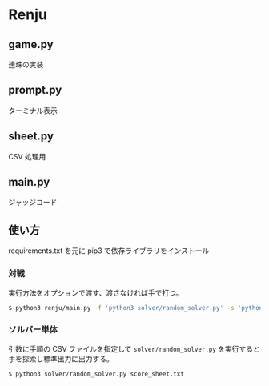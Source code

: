 # Renju

## game.py

連珠の実装

## prompt.py

ターミナル表示

## sheet.py

CSV 処理用

## main.py

ジャッジコード

## 使い方

requirements.txt を元に pip3 で依存ライブラリをインストール

### 対戦

実行方法をオプションで渡す、渡さなければ手で打つ。

```bash
$ python3 renju/main.py -f 'python3 solver/random_solver.py' -s 'python3 solver/random_solver.py'
```

### ソルバー単体

引数に手順の CSV ファイルを指定して `solver/random_solver.py` を実行すると手を探索し標準出力に出力する。

```bash
$ python3 solver/random_solver.py score_sheet.txt
```
